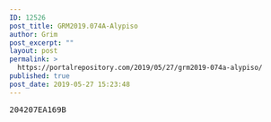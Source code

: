 ```yaml
---
ID: 12526
post_title: GRM2019.074A-Alypiso
author: Grim
post_excerpt: ""
layout: post
permalink: >
  https://portalrepository.com/2019/05/27/grm2019-074a-alypiso/
published: true
post_date: 2019-05-27 15:23:48
---
```

<pre>204207EA169B</pre>